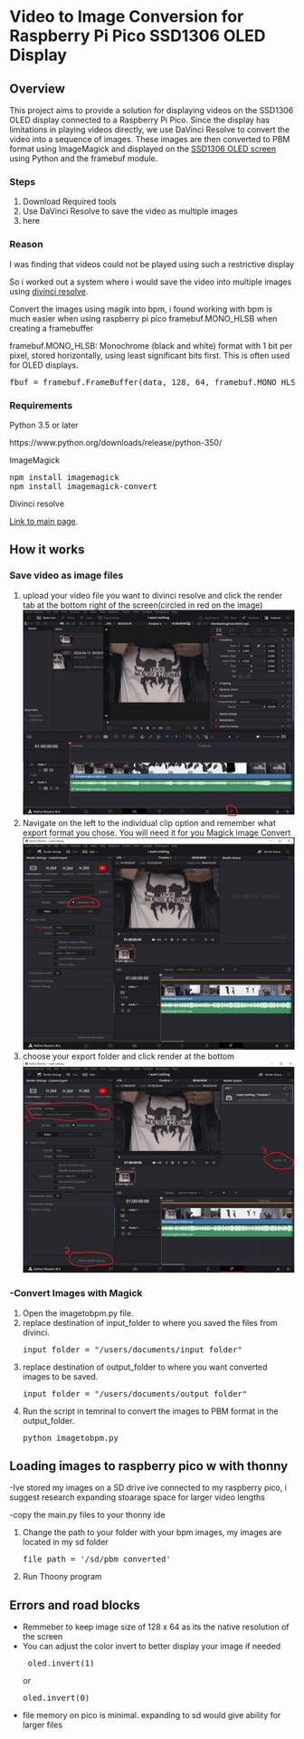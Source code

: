 <h1>Video to Image Conversion for Raspberry Pi Pico SSD1306 OLED Display</h1>
<h2>Overview</h2>
This project aims to provide a solution for displaying videos on the SSD1306 OLED display connected to a Raspberry Pi Pico. Since the display has limitations in playing videos directly, we use DaVinci Resolve to convert the video into a sequence of images. These images are then converted to PBM format using ImageMagick and displayed on the <a href="https://esphome.io/components/display/ssd1306.html">SSD1306 OLED screen</a>  using Python and the framebuf module.

<h3>Steps</h3>
<ol>
  <li>Download Required tools</li>
  <li>Use DaVinci Resolve to save the video as multiple images
    <li>here</li>
  </li>
    
</ol>

<h3>Reason</h3>
<p>I was finding that videos could not be played using such a restrictive display</p>
<p>So i worked out a system where i would save the video into multiple images using <a href="https://www.blackmagicdesign.com/products/davinciresolve/?gad_source=1&gclid=Cj0KCQjwltKxBhDMARIsAG8KnqVhnjNkxVSnKG_3CkTPRG3tfB5WcNx2tyGtQNUmTOsl0KYXpnt_pkkaAlgoEALw_wcB">divinci resolve</a>.</p>
<p>Convert the images using magik into bpm, i found working with bpm is much easier when using raspberry pi pico framebuf.MONO_HLSB when creating a framebuffer</p>
<p>framebuf.MONO_HLSB: Monochrome (black and white) format with 1 bit per pixel, stored horizontally, using least significant bits first. This is often used for OLED displays.</p>
<pre>
fbuf = framebuf.FrameBuffer(data, 128, 64, framebuf.MONO_HLSB)
</pre>

<h3>Requirements</h3>
Python 3.5 or later
<p>https://www.python.org/downloads/release/python-350/</p>

ImageMagick

<pre>
npm install imagemagick
npm install imagemagick-convert
</pre>

Divinci resolve

<p><a href="https://www.blackmagicdesign.com/products/davinciresolve/?gad_source=1&gclid=Cj0KCQjwltKxBhDMARIsAG8KnqVhnjNkxVSnKG_3CkTPRG3tfB5WcNx2tyGtQNUmTOsl0KYXpnt_pkkaAlgoEALw_wcB">Link to main page</a>.</p>

<h2>How it works</h2>

<h3>Save video as image files</h3>
<ol>
<li>upload your video file you want to divinci resolve and click the render tab at the bottom right of the screen(circled in red on the image)</li>
<img src="./readmeimages/screen_one.png" alt="Screen One">
<li>Navigate on the left to the individual clip option and remember what export format you chose. You will need it for you Magick image Convert</li>
<img src="./readmeimages/screen_two.png" alt="Screen Two">
<li>choose your export folder and click render at the bottom</li>
<img src="./readmeimages/screen_three.png" alt="Screen Three">
</ol>

<h3>-Convert Images with Magick</h3>

<ol>
  <li>Open the imagetobpm.py file.</li>
  <li>replace destination of input_folder to where you saved the files from divinci.</li>
  <pre>input_folder = "/users/documents/input_folder"</pre>
  <li>replace destination of output_folder to where you want converted images to be saved.</li>
  <pre>input_folder = "/users/documents/output_folder"</pre>
  <li>Run the script in temrinal to convert the images to PBM format in the output_folder.</li>
  <pre>python imagetobpm.py</pre>
</ol>

<h2>Loading images to raspberry pico w with thonny</h2>
<p>-Ive stored my images on a SD drive ive connected to my raspberry pico, i suggest research expanding stoarage space for larger video lengths</p>
<p>-copy the main.py files to your thonny ide </p>
<ol>
  <li>Change the path to your folder with your bpm images, my images are located in my sd folder</li>
  <pre>file_path = '/sd/pbm_converted'</pre>
  <li>Run Thoony program</li>
</ol>

<h2>Errors and road blocks</h2>
<ul>
  <li>Remmeber to keep image size of 128 x 64 as its the native resolution of the screen</li>
  <li>You can adjust the color invert to better display your image if needed</li>
  <pre> oled.invert(1)</pre>
  or
  <pre>oled.invert(0)</pre>
  <li>file memory on pico is minimal. expanding to sd would give ability for larger files</li>
</ul>






